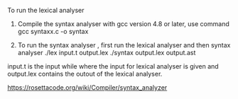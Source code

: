 To run the lexical analyser 

1) Compile the syntax analyser with gcc version 4.8 or later, use command  
   gcc syntaxx.c -o syntax

2) To run the syntax analyser , first run the lexical analyser and then syntax analyser 
  ./lex input.t output.lex
  ./syntax output.lex output.ast
 
 input.t is the input while where the input for lexical analyser is given and output.lex contains the outout of the lexical analyser.

https://rosettacode.org/wiki/Compiler/syntax_analyzer
